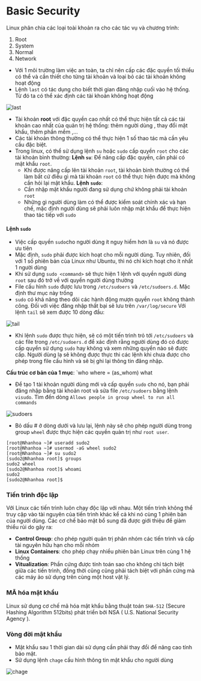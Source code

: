 # Basic Security
Linux phân chia các loại toài khoản ra cho các tác vụ và chương trình:
1. Root
2. System
3. Normal
4. Network

- Với 1 môi trường làm việc an toàn, ta chỉ nên cấp các đặc quyền tối thiểu có thể và cần thiết cho từng tài khoản và loại bỏ các tài khoản không hoạt động
- Lệnh `last` có tác dụng cho biết thời gian đăng nhập cuối vào hệ thống. Từ đó ta có thể xác định các tài khoản không hoạt động

![last](https://f5-zpcloud.zdn.vn/1630360744324882609/275a018405e5cfbb96f4.jpg)

- Tài khoản **root** với đặc quyền cao nhất có thể thực hiện tất cả các tài khoản cao nhất của quản trị hệ thống: thêm người dùng , thay đổi mật khẩu, thêm phần mềm ,...
- Các tài khoản thông thường có thể thực hiện 1 số thao tác mà cần yêu cầu đặc biệt. 
- Trong linux, có thể sử dụng lệnh `su` hoặc `sudo` cấp quyền `root` cho các tài khoản bình thường:
**Lệnh `su`**: Để nâng cấp đặc quyền, cần phải có mật khẩu `root`.
  - Khi được nâng cấp lên tài khoản `root`, tài khoản bình thường có thể làm bất cứ điều gì mà tài khoản `root` có thể thực hiện được mà không cần hỏi lại mật khẩu.
**Lệnh `sudo`**:
  - Cần nhập mật khẩu người đang sử dụng chứ không phải tài khoản `root`
  - Những gì người dùng làm có thể được kiểm soát chính xác và hạn chế, mặc định người dùng sẽ phải luôn nhập mật khẩu để thực hiện thao tác tiếp với `sudo`

#### Lệnh `sudo`
- Việc cấp quyền `sudo`cho người dùng ít nguy hiểm hơn là `su` và nó được ưu tiên
- Mặc định, `sudo` phải được kích hoạt cho mỗi người dùng. Tuy nhiên, đối với 1 số phiên bản của Linux như Ubuntu, thì nó chỉ kích hoạt cho ít nhất 1 người dùng
- Khi sử dụng `sudo <command>` sẽ thực hiện 1 lệnh với quyền người dùng `root` sau đó trở về với quyền người dùng thường
- File cấu hình `sudo` được lưu trong `/etc/sudoers` và `/etc/sudoers.d`. Mặc định thư mục này trống
- `sudo` có khả năng theo dõi các hành động mượn quyền `root` không thành công. Đối với việc đăng nhập thất bại sẽ lưu trên `/var/log/secure`
Với lệnh `tail` sẽ xem được 10 dòng đầu:

![tail](https://f5-zpcloud.zdn.vn/4546948908915918675/56d9c29da4fc6ea237ed.jpg)

- Khi lệnh `sudo` được thực hiện, sẽ có một tiến trình trỏ tới `/etc/sudoers` và các file trong `/etc/sudoers.d` để xác định rằng người dùng đó có được cấp quyền sử dụng `sudo` hay không và xem những quyền nào sẽ được cấp. Người dùng lạ sẽ không được thực thi các lệnh khi chưa được cho phép trong file cấu hình và sẽ bị ghi lại thông tin đăng nhập.


**Cấu trúc cơ bản của 1 mục**: `who where = (as_whom) what
- Để tạo 1 tài khoản người dùng mới và cấp quyền `sudo` cho nó, bạn phải đăng nhập bằng tài khoản root và sửa file `/etc/sudoers` bằng lệnh `visudo`. Tìm đến dòng `Allows people in group wheel to run all commands`

![sudoers](https://f5-zpcloud.zdn.vn/3396558775926076212/5df582d435b5ffeba6a4.jpg)

- Bỏ dấu # ở dòng dưới và lưu lại, lệnh này sẽ cho phép người dùng trong group `wheel` được thực hiện các quyền quản trị như `root user`.

```
[root@Nhanhoa ~]# useradd sudo2
[root@Nhanhoa ~]# usermod -aG wheel sudo2
[root@Nhanhoa ~]# su sudo2
[sudo2@Nhanhoa root]$ groups
sudo2 wheel
[sudo2@Nhanhoa root]$ whoami 
sudo2
[sudo2@Nhanhoa root]$ 
```

### Tiến trình độc lập

Với Linux các tiến trình luôn chạy độc lập với nhau. Một tiến trình không thể truy cập vào tài nguyên của tiến trình khác kể cả khi nó cùng 1 phiên bản của người dùng. Các cơ chế bảo mật bổ sung đã được giới thiệu để giảm thiểu rủi do gây ra:
- **Control Group**: cho phép người quản trị phân nhóm các tiến trình và cấp tài nguyên hữu hạn cho mỗi nhóm
- **Linux Containers**: cho phép chạy nhiều phiên bản Linux trên cùng 1 hệ thống
- **Vitualization**: Phần cứng được tính toán sao cho không chỉ tách biệt giữa các tiến trình, đồng thời cũng cũng phải tách biệt với phần cứng mà các máy ảo sử dụng trên cùng một host vật lý.

### MÃ hóa mật khẩu
Linux sử dụng cơ chế mã hóa mật khẩu bằng thuật toán `SHA-512` (Secure Hashing Algorithm 512bits) phát triển bởi NSA ( U.S. National Security Agency ).

### Vòng đời mật khẩu
- Mật khẩu sau 1 thời gian dài sử dụng cần phải thay đổi để nâng cao tính bảo mật. 
- Sử dụng lệnh `chage` cấu hình thông tin mật khẩu cho người dùng

![chage](https://f5-zpcloud.zdn.vn/4511626612707767958/97fb9d147575bf2be664.jpg)
